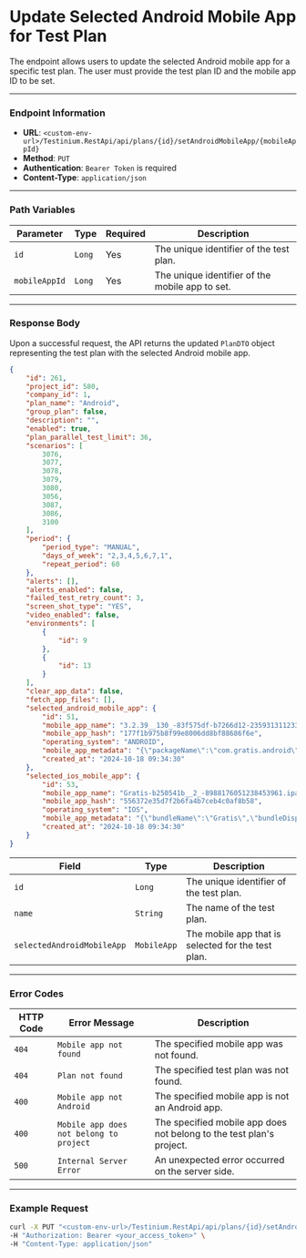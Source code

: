 # Update Selected Android Mobile App for Test Plan

The endpoint allows users to update the selected Android mobile app for a specific test plan. The user must provide the test plan ID and the mobile app ID to be set.

***

### Endpoint Information

* **URL**: `<custom-env-url>/Testinium.RestApi/api/plans/{id}/setAndroidMobileApp/{mobileAppId}`
* **Method**: `PUT`
* **Authentication**: `Bearer Token` is required
* **Content-Type**: `application/json`

***

### Path Variables

| Parameter     | Type   | Required | Description                                     |
| ------------- | ------ | -------- | ----------------------------------------------- |
| `id`          | `Long` | Yes      | The unique identifier of the test plan.         |
| `mobileAppId` | `Long` | Yes      | The unique identifier of the mobile app to set. |

***

### Response Body

Upon a successful request, the API returns the updated `PlanDTO` object representing the test plan with the selected Android mobile app.

```json
{
    "id": 261,
    "project_id": 580,
    "company_id": 1,
    "plan_name": "Android",
    "group_plan": false,
    "description": "",
    "enabled": true,
    "plan_parallel_test_limit": 36,
    "scenarios": [
        3076,
        3077,
        3078,
        3079,
        3080,
        3056,
        3087,
        3086,
        3100
    ],
    "period": {
        "period_type": "MANUAL",
        "days_of_week": "2,3,4,5,6,7,1",
        "repeat_period": 60
    },
    "alerts": [],
    "alerts_enabled": false,
    "failed_test_retry_count": 3,
    "screen_shot_type": "YES",
    "video_enabled": false,
    "environments": [
        {
            "id": 9
        },
        {
            "id": 13
        }
    ],
    "clear_app_data": false,
    "fetch_app_files": [],
    "selected_android_mobile_app": {
        "id": 51,
        "mobile_app_name": "3.2.39__130_-83f575df-b7266d12-2359313112333632572.apk",
        "mobile_app_hash": "177f1b975b8f99e8006dd8bf88686f6e",
        "operating_system": "ANDROID",
        "mobile_app_metadata": "{\"packageName\":\"com.gratis.android\",\"label\":\"Gratis\",\"icon\":\"res/d2.webp\",\"versionName\":\"3.2.39\",\"versionCode\":130,\"minSdkVersion\":\"24\",\"targetSdkVersion\":\"34\",\"glEsVersion\":{\"major\":2,\"minor\":0,\"required\":false}}",
        "created_at": "2024-10-18 09:34:30"
    },
    "selected_ios_mobile_app": {
        "id": 53,
        "mobile_app_name": "Gratis-b250541b__2_-8988176051238453961.ipa",
        "mobile_app_hash": "556372e35d7f2b6fa4b7ceb4c0af8b58",
        "operating_system": "IOS",
        "mobile_app_metadata": "{\"bundleName\":\"Gratis\",\"bundleDisplayName\":\"Gratis\",\"bundleVersion\":\"3.2.12\",\"bundleMinOsVersion\":\"12.0\",\"bundleDevelopmentRegion\":\"tr\",\"bundleExecutable\":\"Gratis\",\"bundleIconFiles\":\"\",\"bundleInfoDictVersion\":\"6.0\",\"bundlePackageType\":\"APPL\",\"bundleMainStoryBoardFile\":\"Main\"}",
        "created_at": "2024-10-18 09:34:30"
    }
}
```

| Field                      | Type        | Description                                        |
| -------------------------- | ----------- | -------------------------------------------------- |
| `id`                       | `Long`      | The unique identifier of the test plan.            |
| `name`                     | `String`    | The name of the test plan.                         |
| `selectedAndroidMobileApp` | `MobileApp` | The mobile app that is selected for the test plan. |

***

### Error Codes

| HTTP Code | Error Message                           | Description                                                          |
| --------- | --------------------------------------- | -------------------------------------------------------------------- |
| `404`     | `Mobile app not found`                  | The specified mobile app was not found.                              |
| `404`     | `Plan not found`                        | The specified test plan was not found.                               |
| `400`     | `Mobile app not Android`                | The specified mobile app is not an Android app.                      |
| `400`     | `Mobile app does not belong to project` | The specified mobile app does not belong to the test plan's project. |
| `500`     | `Internal Server Error`                 | An unexpected error occurred on the server side.                     |

***

### Example Request

```bash
curl -X PUT "<custom-env-url>/Testinium.RestApi/api/plans/{id}/setAndroidMobileApp/{mobileAppId}" \
-H "Authorization: Bearer <your_access_token>" \
-H "Content-Type: application/json"
```
